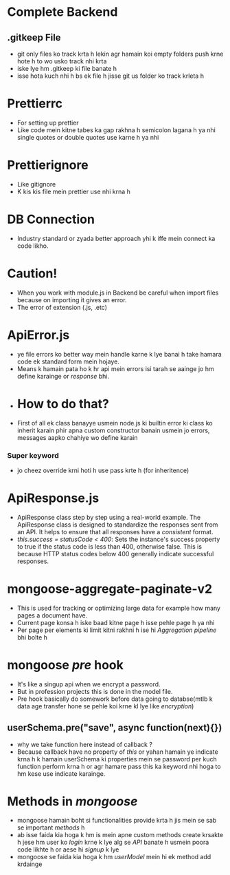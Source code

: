 # Complete Backend

## .gitkeep File

* git only files ko track krta h lekin agr hamain koi empty folders push krne hote h to wo usko track nhi krta
* iske lye hm .gitkeep ki file banate h
* isse hota kuch nhi h bs ek file h jisse git us folder ko track krleta h

# Prettierrc

* For setting up prettier 
* Like code mein kitne tabes ka gap rakhna h semicolon lagana h ya nhi single quotes or double quotes use karne h ya nhi 

# Prettierignore

* Like gitignore 
* K kis kis file mein prettier use nhi krna h

# DB Connection

* Industry standard or zyada better approach yhi k iffe mein connect ka code likho.

# Caution!

* When you work with module.js in Backend be careful when import files because on importing it gives an error.
* The error of extension (.js, .etc)

# ApiError.js

* ye file errors ko better way mein handle karne k lye banai h take hamara code ek standard form mein hojaye.
* Means k hamain pata ho k hr api mein errors isi tarah se aainge jo hm define karainge or _response_ bhi.
* # How to do that?
* First of all ek class banayye usmein node.js ki builtin error ki class ko inherit karain phir apna custom constructor banain usmein jo errors, messages aapko chahiye wo define karain
### Super keyword

* jo cheez override krni hoti h use pass krte h (for inheritence)

# ApiResponse.js

* ApiResponse class step by step using a real-world example. The ApiResponse class is designed to standardize the responses sent from an API. It helps to ensure that all responses have a _consistent_ format.
* *_this.success = statusCode < 400_*: Sets the instance's success property to true if the status code is less than 400, otherwise false. This is because HTTP status codes below 400 generally indicate successful responses.

# mongoose-aggregate-paginate-v2

* This is used for tracking or optimizing large data for example how many pages a document have.
* Current page konsa h iske baad kitne page h isse pehle page h ya nhi 
* Per page per elements ki limit kitni rakhni h ise hi _Aggregation pipeline_ bhi bolte h

# mongoose _pre_ hook

* It's like a singup api when we encrypt a password.
* But in profession projects this is done in the model file.
* Pre hook basically do somework before data going to databse(mtlb k data age transfer hone se pehle koi krne kl lye like _encryption_)

## userSchema.pre("save", async function(next){})

* why we take function here instead of callback ?
* Because callback have no property of _this_ or yahan hamain ye indicate krna h k hamain userSchema ki properties mein se password per kuch function perform krna h or agr hamare pass this ka keyword nhi hoga to hm kese use indicate karainge.

# Methods in _mongoose_

* mongoose hamain boht si functionalities provide krta h jis mein se sab se important _methods_ h
* ab isse faida kia hoga k hm is mein apne custom methods create krsakte h jese hm user ko _login_ krne k lye alg se _API_ banate h usmein poora code likhte h or aese hi _signup_ k lye
* mongoose se faida kia hoga k hm _userModel_ mein hi ek method add krdainge